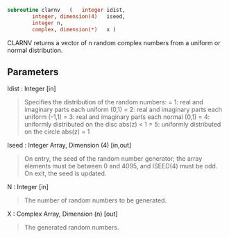 ```fortran
subroutine clarnv	(	integer	idist,
		integer, dimension(4)	iseed,
		integer	n,
		complex, dimension(*)	x )
```

 CLARNV returns a vector of n random complex numbers from a uniform or
 normal distribution.

## Parameters
Idist : Integer [in]
> Specifies the distribution of the random numbers:
> = 1:  real and imaginary parts each uniform (0,1)
> = 2:  real and imaginary parts each uniform (-1,1)
> = 3:  real and imaginary parts each normal (0,1)
> = 4:  uniformly distributed on the disc abs(z) < 1
> = 5:  uniformly distributed on the circle abs(z) = 1

Iseed : Integer Array, Dimension (4) [in,out]
> On entry, the seed of the random number generator; the array
> elements must be between 0 and 4095, and ISEED(4) must be
> odd.
> On exit, the seed is updated.

N : Integer [in]
> The number of random numbers to be generated.

X : Complex Array, Dimension (n) [out]
> The generated random numbers.


